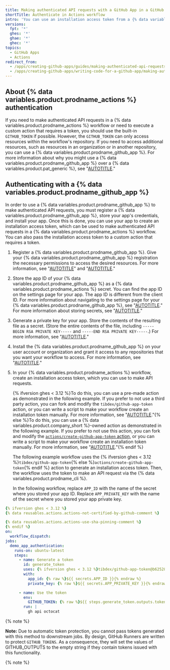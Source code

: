```yaml
---
title: Making authenticated API requests with a GitHub App in a GitHub Actions workflow
shortTitle: Authenticate in Actions workflow
intro: 'You can use an installation access token from a {% data variables.product.prodname_github_app %} to make authenticated API requests in a {% data variables.product.prodname_actions %} workflow. You can also pass the token to a custom action to enable the action to make authenticated API requests.'
versions:
  fpt: '*'
  ghes: '*'
  ghae: '*'
  ghec: '*'
topics:
  - GitHub Apps
  - Actions
redirect_from:
  - /apps/creating-github-apps/guides/making-authenticated-api-requests-with-a-github-app-in-a-github-actions-workflow
  - /apps/creating-github-apps/writing-code-for-a-github-app/making-authenticated-api-requests-with-a-github-app-in-a-github-actions-workflow
---
```


## About {% data variables.product.prodname_actions %} authentication

If you need to make authenticated API requests in a {% data variables.product.prodname_actions %} workflow or need to execute a custom action that requires a token, you should use the built-in `GITHUB_TOKEN` if possible. However, the `GITHUB_TOKEN` can only access resources within the workflow's repository. If you need to access additional resources, such as resources in an organization or in another repository, you can use a {% data variables.product.prodname_github_app %}. For more information about why you might use a {% data variables.product.prodname_github_app %} over a {% data variables.product.pat_generic %}, see "[AUTOTITLE](/apps/creating-github-apps/setting-up-a-github-app/about-creating-github-apps#choosing-between-a-github-app-or-a-personal-access-token)."

## Authenticating with a {% data variables.product.prodname_github_app %}

In order to use a {% data variables.product.prodname_github_app %} to make authenticated API requests, you must register a {% data variables.product.prodname_github_app %}, store your app's credentials, and install your app. Once this is done, you can use your app to create an installation access token, which can be used to make authenticated API requests in a {% data variables.product.prodname_actions %} workflow. You can also pass the installation access token to a custom action that requires a token.

1. Register a {% data variables.product.prodname_github_app %}. Give your {% data variables.product.prodname_github_app %} registration the necessary permissions to access the desired resources. For more information, see "[AUTOTITLE](/apps/creating-github-apps/setting-up-a-github-app/creating-a-github-app)" and "[AUTOTITLE](/apps/creating-github-apps/setting-up-a-github-app/choosing-permissions-for-a-github-app)."
1. Store the app ID of your {% data variables.product.prodname_github_app %} as a {% data variables.product.prodname_actions %} secret. You can find the app ID on the settings page for your app. The app ID is different from the client ID. For more information about navigating to the settings page for your {% data variables.product.prodname_github_app %}, see "[AUTOTITLE](/apps/maintaining-github-apps/modifying-a-github-app-registration#navigating-to-your-github-app-settings)." For more information about storing secrets, see "[AUTOTITLE](/actions/security-guides/encrypted-secrets)."
1. Generate a private key for your app. Store the contents of the resulting file as a secret. (Store the entire contents of the file, including `-----BEGIN RSA PRIVATE KEY-----` and `-----END RSA PRIVATE KEY-----`.) For more information, see "[AUTOTITLE](/apps/creating-github-apps/authenticating-with-a-github-app/managing-private-keys-for-github-apps)."
1. Install the {% data variables.product.prodname_github_app %} on your user account or organization and grant it access to any repositories that you want your workflow to access. For more information, see "[AUTOTITLE](/apps/maintaining-github-apps/installing-github-apps#installing-your-private-github-app-on-your-repository)."
1. In your {% data variables.product.prodname_actions %} workflow, create an installation access token, which you can use to make API requests.

   {% ifversion ghes < 3.12 %}To do this, you can use a pre-made action as demonstrated in the following example. If you prefer to not use a third party action, you can fork and modify the `tibdex/github-app-token` action, or you can write a script to make your workflow create an installation token manually. For more information, see "[AUTOTITLE](/apps/creating-github-apps/authenticating-with-a-github-app/authenticating-as-a-github-app-installation)."{% else %}To do this, you can use a {% data variables.product.company_short %}-owned action as demonstrated in the following example. If you prefer to not use this action, you can fork and modify the [`actions/create-github-app-token` action](https://github.com/actions/create-github-app-token), or you can write a script to make your workflow create an installation token manually. For more information, see "[AUTOTITLE](/apps/creating-github-apps/authenticating-with-a-github-app/authenticating-as-a-github-app-installation)."{% endif %}

   The following example workflow uses the {% ifversion ghes < 3.12 %}`tibdex/github-app-token`{% else %}`actions/create-github-app-token`{% endif %} action to generate an installation access token. Then, the workflow uses the token to make an API request via the {% data variables.product.prodname_cli %}.

   In the following workflow, replace `APP_ID` with the name of the secret where you stored your app ID. Replace `APP_PRIVATE_KEY` with the name of the secret where you stored your app private key.

```yaml copy
{% ifversion ghes < 3.12 %}
{% data reusables.actions.actions-not-certified-by-github-comment %}

{% data reusables.actions.actions-use-sha-pinning-comment %}
{% endif %}
on:
  workflow_dispatch:
jobs:
  demo_app_authentication:
    runs-on: ubuntu-latest
    steps:
      - name: Generate a token
        id: generate_token
        uses: {% ifversion ghes < 3.12 %}tibdex/github-app-token@b62528385c34dbc9f38e5f4225ac829252d1ea92{% else %}actions/create-github-app-token@v1{% endif %}
        with:
          app_id: {% raw %}${{ secrets.APP_ID }}{% endraw %}
          private_key: {% raw %}${{ secrets.APP_PRIVATE_KEY }}{% endraw %}

      - name: Use the token
        env:
          GITHUB_TOKEN: {% raw %}${{ steps.generate_token.outputs.token }}{% endraw %}
        run: |
          gh api octocat
```

{% note %}

**Note:** Due to automatic token protection, you cannot pass tokens generated with this method to downstream jobs. By design, GitHub Runners are written to protect `GITHUB_TOKENS`. As a consequence, they will set the values of GITHUB_OUTPUTS to the empty string if they contain tokens issued with this functionality.

{% note %}
